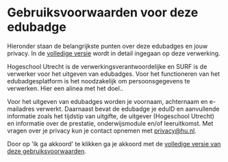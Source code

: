 # Gebruiksvoorwaarden voor deze edubadge

Hieronder staan de belangrijkste punten over deze edubadges en jouw privacy. In de [volledige versie](link) wordt in detail ingegaan op deze verwerking.

Hogeschool Utrecht is de verwerkingsverantwoordelijke en SURF is de verwerker voor het uitgeven van edubadges. Voor het functioneren van het edubadgesplatform is het noodzakelijk om persoonsgegevens te verwerken. Hier een alinea met het doel..

Voor het uitgeven van edubadges worden je voornaam, achternaam en e-mailadres verwerkt. Daarnaast bevat de edubadge je eduID en aanvullende informatie zoals het tijdstip van uitgifte, de uitgever (Hogeschool Utrecht) en informatie over de prestatie, onderwijsmodule en/of leeruitkomst. Met vragen over je privacy kun je contact opnemen met [privacy@hu.nl](mailto:privacy@hu.nl).

Door op 'Ik ga akkoord' te klikken ga je akkoord met de [volledige versie van deze gebruiksvoorwaarden](link).